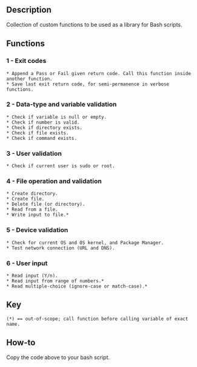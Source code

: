 ## Description
Collection of custom functions to be used as a library for Bash scripts.

## Functions
### 1 - Exit codes
    * Append a Pass or Fail given return code. Call this function inside another function.
    * Save last exit return code, for semi-permanence in verbose functions.

### 2 - Data-type and variable validation
    * Check if variable is null or empty.
    * Check if number is valid.
    * Check if directory exists.
    * Check if file exists.
    * Check if command exists.

### 3 - User validation
    * Check if current user is sudo or root.

### 4 - File operation and validation
    * Create directory.
    * Create file.
    * Delete file (or directory).
    * Read from a file.
    * Write input to file.*

### 5 - Device validation
    * Check for current OS and OS kernel, and Package Manager.
    * Test network connection (URL and DNS).

### 6 - User input
    * Read input (Y/n).
    * Read input from range of numbers.*
    * Read multiple-choice (ignore-case or match-case).*


## Key
    (*) == out-of-scope; call function before calling variable of exact name.

## How-to
Copy the code above to your bash script.